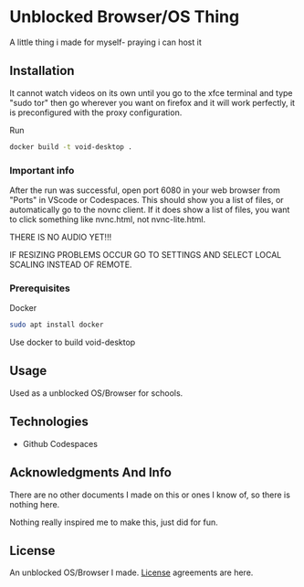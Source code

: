 # Unblocked Browser/OS Thing
A little thing i made for myself- praying i can host it

## Installation

It cannot watch videos on its own until you go to the xfce terminal and type "sudo tor" then go wherever you want on firefox and it will work perfectly, it is preconfigured with the proxy configuration.

Run 
```bash
docker build -t void-desktop .
```

### Important info

After the run was successful, open port 6080 in your web browser from "Ports" in VScode or Codespaces. This should show you a list of files, or automatically go to the novnc client. If it does show a list of files, you want to click something like nvnc.html, not nvnc-lite.html.

THERE IS NO AUDIO YET!!!

IF RESIZING PROBLEMS OCCUR GO TO SETTINGS AND SELECT LOCAL SCALING INSTEAD OF REMOTE.

### Prerequisites

Docker
```bash
sudo apt install docker
```
Use docker to build void-desktop

## Usage

Used as a unblocked OS/Browser for schools.



## Technologies

* Github Codespaces

## Acknowledgments And Info

There are no other documents I made on this or ones I know of, so there is nothing here.

Nothing really inspired me to make this, just did for fun.

## License
An unblocked OS/Browser I made. [License](https://choosealicense.com/licenses/agpl-3.0/) agreements are here.
